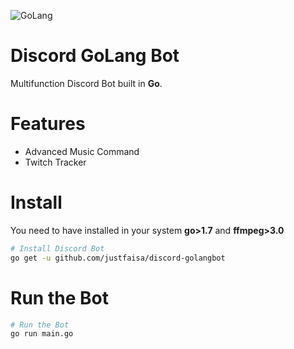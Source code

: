 ![GoLang](https://caraguna.com/wp-content/uploads/2020/12/Golang.jpg-1024x505.png)
# Discord GoLang Bot
Multifunction Discord Bot built in **Go**.

# Features
- Advanced Music Command
- Twitch Tracker
 
# Install
You need to have installed in your system 
    **go>1.7** and **ffmpeg>3.0**

```sh
# Install Discord Bot
go get -u github.com/justfaisa/discord-golangbot
```

# Run the Bot
```sh
# Run the Bot
go run main.go
```
